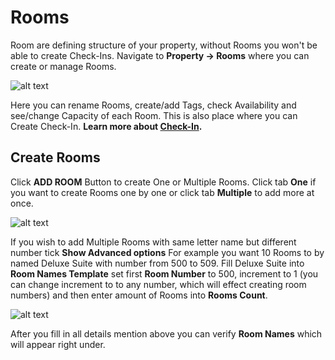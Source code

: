 # Rooms
Room are defining structure of your property, without Rooms you won't be able to create Check-Ins.
Navigate to **Property -> Rooms** where you can create or manage Rooms.

![alt text](https://static.guestbell.com/img/docs/rooms/rooms.jpg)

Here you can rename Rooms, create/add Tags, check Availability and see/change Capacity of each Room. This is also place where you can Create Check-In. **Learn more about [Check-In](checkins.md).**

## Create Rooms
Click **ADD ROOM** Button to create One or Multiple Rooms. Click tab **One** if you want to create Rooms one by one or click tab **Multiple** to add more at once.

![alt text](https://static.guestbell.com/img/docs/rooms/roomsCreate.jpg)

If you wish to add Multiple Rooms with same letter name but different number tick **Show Advanced options** For example you want 10 Rooms to by named Deluxe Suite with number from 500 to 509. Fill Deluxe Suite into **Room Names Template** set first **Room Number** to 500, increment to 1 (you can change increment to to any number, which will effect creating room numbers) and then enter amount of Rooms into **Rooms Count**.

![alt text](https://static.guestbell.com/img/docs/rooms/roomsAdvanced.jpg)

After you fill in all details mention above you can verify **Room Names** which will appear right under.
